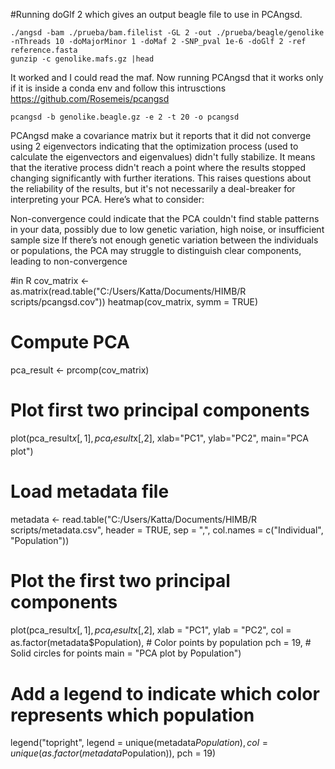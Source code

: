 #Running doGlf 2 which gives an output beagle file to use in PCAngsd. 
```
./angsd -bam ./prueba/bam.filelist -GL 2 -out ./prueba/beagle/genolike -nThreads 10 -doMajorMinor 1 -doMaf 2 -SNP_pval 1e-6 -doGlf 2 -ref reference.fasta
gunzip -c genolike.mafs.gz |head 
```
It worked and I could read the maf. Now running PCAngsd that it works only if it is inside a conda env and follow this intrusctions https://github.com/Rosemeis/pcangsd
```
pcangsd -b genolike.beagle.gz -e 2 -t 20 -o pcangsd
```

PCAngsd make a covariance matrix but it reports that it did not converge using 2 eigenvectors indicating that the optimization process (used to calculate the eigenvectors and eigenvalues) didn't fully stabilize. It means that the iterative process 
didn't reach a point where the results stopped changing significantly with further iterations. This raises questions about the reliability of the results, but it's not necessarily a deal-breaker for interpreting your PCA. Here’s what to consider:

Non-convergence could indicate that the PCA couldn't find stable patterns in your data, possibly due to low genetic variation, high noise, or insufficient sample size
If there’s not enough genetic variation between the individuals or populations, the PCA may struggle to distinguish clear components, leading to non-convergence

#in R
cov_matrix <- as.matrix(read.table("C:/Users/Katta/Documents/HIMB/R scripts/pcangsd.cov"))
heatmap(cov_matrix, symm = TRUE)
# Compute PCA
pca_result <- prcomp(cov_matrix)

# Plot first two principal components
plot(pca_result$x[,1], pca_result$x[,2], xlab="PC1", ylab="PC2", main="PCA plot")
# Load metadata file
metadata <- read.table("C:/Users/Katta/Documents/HIMB/R scripts/metadata.csv", 
                       header = TRUE, sep = ",", col.names = c("Individual", "Population"))

# Plot the first two principal components
plot(pca_result$x[,1], pca_result$x[,2], 
     xlab = "PC1", ylab = "PC2", 
     col = as.factor(metadata$Population), # Color points by population
     pch = 19, # Solid circles for points
     main = "PCA plot by Population")

# Add a legend to indicate which color represents which population
legend("topright", legend = unique(metadata$Population), 
       col = unique(as.factor(metadata$Population)), pch = 19)
